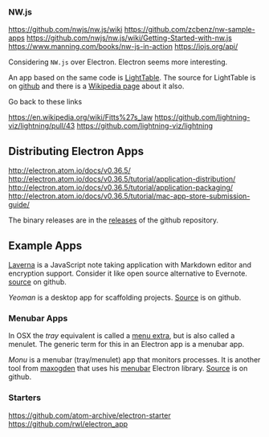 
<!--
-->


### NW.js

https://github.com/nwjs/nw.js/wiki
https://github.com/zcbenz/nw-sample-apps
https://github.com/nwjs/nw.js/wiki/Getting-Started-with-nw.js
https://www.manning.com/books/nw-js-in-action
https://iojs.org/api/

Considering `NW.js` over Electron.
Electron seems more interesting.

An app based on the same code is [LightTable]( http://lighttable.com/ ).
The source for LightTable is on
[github]( https://github.com/LightTable/LightTable ) and there is a
[Wikipedia page]( https://en.wikipedia.org/wiki/Light_Table_(software) )
about it also.

Go back to these links

https://en.wikipedia.org/wiki/Fitts%27s_law
https://github.com/lightning-viz/lightning/pull/43
https://github.com/lightning-viz/lightning

Distributing Electron Apps
--------------------------

http://electron.atom.io/docs/v0.36.5/
http://electron.atom.io/docs/v0.36.5/tutorial/application-distribution/
http://electron.atom.io/docs/v0.36.5/tutorial/application-packaging/
http://electron.atom.io/docs/v0.36.5/tutorial/mac-app-store-submission-guide/

The binary releases are in the
[releases]( https://github.com/atom/electron/releases )
of the github repository.

### 

Example Apps
-------------

[Laverna]( https://laverna.cc/ ) is a JavaScript note taking
application with Markdown editor and encryption support.  Consider
it like open source alternative to Evernote.
[source]( https://github.com/Laverna/laverna ) on github.

*Yeoman* is a desktop app for scaffolding projects.
[Source]( https://github.com/yeoman/yeoman-app ) is on github.

### Menubar Apps

In OSX the *tray* equivalent is called a
[menu extra]( https://en.wikipedia.org/wiki/Menu_extra ),
but is also called a menulet.  The generic term for this in an
Electron app is a menubar app.

*Monu* is a menubar (tray/menulet) app that monitors processes.  It
is another tool from [maxogden]( https://github.com/maxogden ) that
uses his [menubar]( https://github.com/maxogden/menubar ) Electron
library.  [Source]( https://github.com/maxogden/monu ) is on github.

### Starters

https://github.com/atom-archive/electron-starter
https://github.com/rwl/electron_app

<!-- vim: set autoindent expandtab sw=4 syntax=markdown: -->
